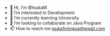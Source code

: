 - 👋 Hi, I’m @IsukaM
- 👀 I’m interested in Development
- 🌱 I’m currently learning University
- 💞️ I’m looking to collaborate on Java Program
- 📫 How to reach me isuka1minjaya@gmail.com

<!---
IsukaM/IsukaM is a ✨ special ✨ repository because its `README.md` (this file) appears on your GitHub profile.
You can click the Preview link to take a look at your changes.
--->
